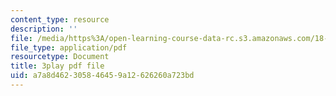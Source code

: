```yaml
---
content_type: resource
description: ''
file: /media/https%3A/open-learning-course-data-rc.s3.amazonaws.com/18-02sc-multivariable-calculus-fall-2010/a7a8d462305846459a12626260a723bd_gBuIwfdoOn0.pdf
file_type: application/pdf
resourcetype: Document
title: 3play pdf file
uid: a7a8d462-3058-4645-9a12-626260a723bd
---
```

